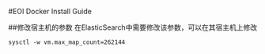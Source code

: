 #EOI Docker Install Guide

##修改宿主机的参数
在ElasticSearch中需要修改该参数，可以在其宿主机上修改
    
    sysctl -w vm.max_map_count=262144